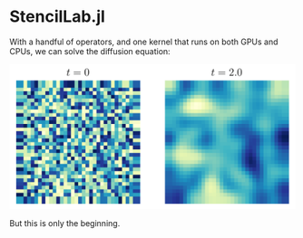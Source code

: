 # StencilLab.jl

With a handful of operators, and one kernel that runs on both GPUs
and CPUs, we can solve the diffusion equation:

![Diffusion](examples/diffusion.png)

But this is only the beginning.
